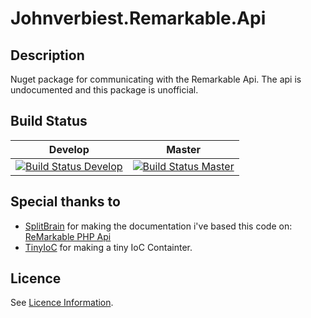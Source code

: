 # Johnverbiest.Remarkable.Api

## Description
Nuget package for communicating with the Remarkable Api. The api is undocumented and this package is unofficial.

## Build Status

| Develop | Master |
|---------|--------|
| [![Build Status Develop](https://johnverbiest.visualstudio.com/Johnverbiest.Remarkable.Api/_apis/build/status/Johnverbiest.Remarkable.Api-CI?branchName=develop)](https://johnverbiest.visualstudio.com/Johnverbiest.Remarkable.Api/_build/latest?definitionId=24&branchName=develop) | [![Build Status Master](https://johnverbiest.visualstudio.com/Johnverbiest.Remarkable.Api/_apis/build/status/Johnverbiest.Remarkable.Api-CI?branchName=master)](https://johnverbiest.visualstudio.com/Johnverbiest.Remarkable.Api/_build/latest?definitionId=24&branchName=master)


## Special thanks to
- [SplitBrain](https://github.com/splitbrain) for making the documentation i've based this code on: [ReMarkable PHP Api](https://github.com/splitbrain/ReMarkableAPI/)
- [TinyIoC](https://github.com/grumpydev/TinyIoC) for making a tiny IoC Containter.

## Licence
See [Licence Information](LICENSE).